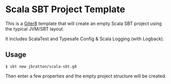 # Scala SBT Project Template

This is a [Giter8](http://www.foundweekends.org/giter8/) template that will create an empty Scala SBT project 
using the typical JVM/SBT layout.

It includes ScalaTest and Typesafe Config & Scala Logging (with Logback).

## Usage

    $ sbt new jbratton/scala-sbt.g8

Then enter a few properties and the empty project structure will be created.
